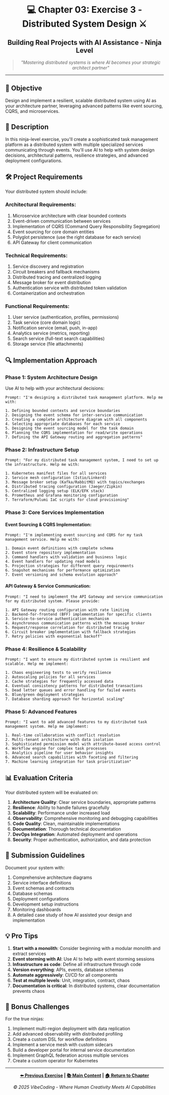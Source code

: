 <div align="center">

# 💻 Chapter 03: Exercise 3 - Distributed System Design ⚔️

</div>

<div align="center">

## Building Real Projects with AI Assistance - Ninja Level

</div>

<div align="center">

> *"Mastering distributed systems is where AI becomes your strategic architect partner"*

</div>

---

## 🎯 Objective

Design and implement a resilient, scalable distributed system using AI as your architecture partner, leveraging advanced patterns like event sourcing, CQRS, and microservices.

## 📝 Description

In this ninja-level exercise, you'll create a sophisticated task management platform as a distributed system with multiple specialized services communicating through events. You'll use AI to help with system design decisions, architectural patterns, resilience strategies, and advanced deployment configurations.

## 🛠️ Project Requirements

Your distributed system should include:

### Architectural Requirements:
1. Microservice architecture with clear bounded contexts
2. Event-driven communication between services
3. Implementation of CQRS (Command Query Responsibility Segregation)
4. Event sourcing for core domain entities
5. Polyglot persistence (use the right database for each service)
6. API Gateway for client communication

### Technical Requirements:
1. Service discovery and registration
2. Circuit breakers and fallback mechanisms
3. Distributed tracing and centralized logging
4. Message broker for event distribution
5. Authentication service with distributed token validation
6. Containerization and orchestration

### Functional Requirements:
1. User service (authentication, profiles, permissions)
2. Task service (core domain logic)
3. Notification service (email, push, in-app)
4. Analytics service (metrics, reporting)
5. Search service (full-text search capabilities)
6. Storage service (file attachments)

## 🔍 Implementation Approach

### Phase 1: System Architecture Design

Use AI to help with your architectural decisions:

```
Prompt: "I'm designing a distributed task management platform. Help me with:

1. Defining bounded contexts and service boundaries
2. Designing the event schema for inter-service communication
3. Creating a complete architecture diagram with all components
4. Selecting appropriate databases for each service
5. Designing the event sourcing model for the task domain
6. Planning the CQRS implementation for read/write operations
7. Defining the API Gateway routing and aggregation patterns"
```

### Phase 2: Infrastructure Setup

```
Prompt: "For my distributed task management system, I need to set up the infrastructure. Help me with:

1. Kubernetes manifest files for all services
2. Service mesh configuration (Istio/Linkerd)
3. Message broker setup (Kafka/RabbitMQ) with topics/exchanges
4. Distributed tracing configuration (Jaeger/Zipkin)
5. Centralized logging setup (ELK/EFK stack)
6. Prometheus and Grafana monitoring configuration
7. Terraform/Pulumi IaC scripts for cloud provisioning"
```

### Phase 3: Core Services Implementation

#### Event Sourcing & CQRS Implementation:

```
Prompt: "I'm implementing event sourcing and CQRS for my task management service. Help me with:

1. Domain event definitions with complete schema
2. Event store repository implementation
3. Command handlers with validation and business logic
4. Event handlers for updating read models
5. Projection strategies for different query requirements
6. Snapshot mechanisms for performance optimization
7. Event versioning and schema evolution approach"
```

#### API Gateway & Service Communication:

```
Prompt: "I need to implement the API Gateway and service communication for my distributed system. Please provide:

1. API Gateway routing configuration with rate limiting
2. Backend-for-frontend (BFF) implementation for specific clients
3. Service-to-service authentication mechanism
4. Asynchronous communication patterns with the message broker
5. Request/response correlation for distributed tracing
6. Circuit breaker implementation with fallback strategies
7. Retry policies with exponential backoff"
```

### Phase 4: Resilience & Scalability

```
Prompt: "I want to ensure my distributed system is resilient and scalable. Help me implement:

1. Chaos engineering tests to verify resilience
2. Autoscaling policies for all services
3. Cache strategies for frequently accessed data
4. Eventual consistency patterns for distributed transactions
5. Dead letter queues and error handling for failed events
6. Blue/green deployment strategies
7. Database sharding approach for horizontal scaling"
```

### Phase 5: Advanced Features

```
Prompt: "I want to add advanced features to my distributed task management system. Help me implement:

1. Real-time collaboration with conflict resolution
2. Multi-tenant architecture with data isolation
3. Sophisticated permission model with attribute-based access control
4. Workflow engine for complex task processes
5. Analytics pipeline for user behavior insights
6. Advanced search capabilities with faceting and filtering
7. Machine learning integration for task prioritization"
```

## 📊 Evaluation Criteria

Your distributed system will be evaluated on:

1. **Architecture Quality**: Clear service boundaries, appropriate patterns
2. **Resilience**: Ability to handle failures gracefully
3. **Scalability**: Performance under increased load
4. **Observability**: Comprehensive monitoring and debugging capabilities
5. **Code Quality**: Clean, maintainable implementations
6. **Documentation**: Thorough technical documentation
7. **DevOps Integration**: Automated deployment and operations
8. **Security**: Proper authentication, authorization, and data protection

## 📝 Submission Guidelines

Document your system with:

1. Comprehensive architecture diagrams
2. Service interface definitions
3. Event schemas and contracts
4. Database schemas
5. Deployment configurations
6. Development setup instructions
7. Monitoring dashboards
8. A detailed case study of how AI assisted your design and implementation

## 💡 Pro Tips

1. **Start with a monolith**: Consider beginning with a modular monolith and extract services
2. **Event storming with AI**: Use AI to help with event storming sessions
3. **Infrastructure as code**: Define all infrastructure through code
4. **Version everything**: APIs, events, database schemas
5. **Automate aggressively**: CI/CD for all components
6. **Test at multiple levels**: Unit, integration, contract, chaos
7. **Documentation is critical**: In distributed systems, clear documentation prevents chaos

## 🌟 Bonus Challenges

For the true ninjas:

1. Implement multi-region deployment with data replication
2. Add advanced observability with distributed profiling
3. Create a custom DSL for workflow definitions
4. Implement a service mesh with custom sidecars
5. Build a developer portal for internal service documentation
6. Implement GraphQL federation across multiple services
7. Create a custom operator for Kubernetes

---

<div align="center">

**[⬅️ Previous Exercise](./Chapter_03_Advanced_Exercise_2_Full_Stack_App.md) | [📚 Main Content](../Chapter_03_Main.md) | [🏠 Return to Chapter](../README.md)**

</div>

<div align="center">

*© 2025 VibeCoding - Where Human Creativity Meets AI Capabilities*

</div>
